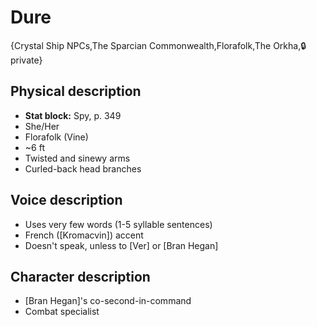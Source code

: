 # Dure

{Crystal Ship NPCs,The Sparcian Commonwealth,Florafolk,The Orkha,🔒 private}

## **Physical description**
- **Stat block:** Spy, p. 349
- She/Her
- Florafolk (Vine)
- ~6 ft
- Twisted and sinewy arms
- Curled-back head branches

## **Voice description**
- Uses very few words (1-5 syllable sentences)
- French ([Kromacvin]) accent
- Doesn't speak, unless to [Ver] or [Bran Hegan]

## **Character description**
- [Bran Hegan]'s co-second-in-command
- Combat specialist
